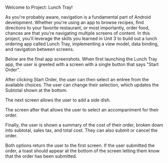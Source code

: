 Welcome to Project: Lunch Tray!

As you're probably aware, navigation is a fundamental part of Android development. Whether you're using an app to browse recipes, find directions to your favorite restaurant, or most importantly, order food, chances are that you're navigating multiple screens of content. In this project, you'll leverage the skills you learned in Unit 3 to build out a lunch ordering app called Lunch Tray, implementing a view model, data binding, and navigation between screens.

Below are the final app screenshots. When first launching the Lunch Tray app, the user is greeted with a screen with a single button that says "Start Order".



After clicking Start Order, the user can then select an entree from the available choices. The user can change their selection, which updates the Subtotal shown at the bottom.



The next screen allows the user to add a side dish.



The screen after that allows the user to select an accompaniment for their order.



Finally, the user is shown a summary of the cost of their order, broken down into subtotal, sales tax, and total cost. They can also submit or cancel the order.



Both options return the user to the first screen. If the user submitted the order, a toast should appear at the bottom of the screen letting them know that the order has been submitted.